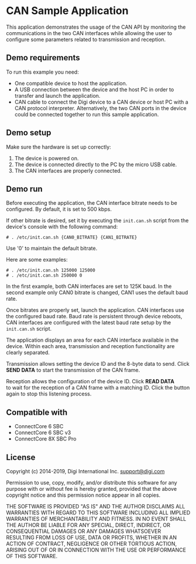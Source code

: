 CAN Sample Application
======================

This application demonstrates the usage of the CAN API by monitoring the 
communications in the two CAN interfaces while allowing the user to configure
some parameters related to transmission and reception.

Demo requirements
-----------------

To run this example you need:

* One compatible device to host the application.
* A USB connection between the device and the host PC in order to transfer and
  launch the application.
* CAN cable to connect the Digi device to a CAN device or host PC with a 
  CAN protocol interpreter. Alternatively, the two CAN ports in the device 
  could be connected together to run this sample application.

Demo setup
----------

Make sure the hardware is set up correctly:

1. The device is powered on.
2. The device is connected directly to the PC by the micro USB cable.
3. The CAN interfaces are properly connected.

Demo run
--------

Before executing the application, the CAN interface bitrate needs to be
configured. By default, it is set to 500 kbps.

If other bitrate is desired, set it by executing the `init.can.sh` script from
the device's console with the following command:

    # . /etc/init.can.sh {CAN0_BITRATE} {CAN1_BITRATE}

Use '0' to maintain the default bitrate.

Here are some examples:

    # . /etc/init.can.sh 125000 125000
    # . /etc/init.can.sh 250000 0

In the first example, both CAN interfaces are set to 125K baud. In the second
example only CAN0 bitrate is changed, CAN1 uses the default baud rate.

Once bitrates are properly set, launch the application. CAN interfaces use the
configured baud rate. Baud rate is persistent through device reboots, CAN
interfaces are configured with the latest baud rate setup by the `init.can.sh`
script.

The application displays an area for each CAN interface available in the device.
Within each area, transmission and reception functionality are clearly
separated.

Transmission allows setting the device ID and the 8-byte data to send.
Click **SEND DATA** to start the transmission of the CAN frame.

Reception allows the configuration of the device ID. Click **READ DATA**  
to wait for the reception of a CAN frame with a matching ID. Click the button 
again to stop this listening process.

Compatible with
---------------

* ConnectCore 6 SBC
* ConnectCore 6 SBC v3
* ConnectCore 8X SBC Pro

License
---------

Copyright (c) 2014-2019, Digi International Inc. <support@digi.com>

Permission to use, copy, modify, and/or distribute this software for any
purpose with or without fee is hereby granted, provided that the above
copyright notice and this permission notice appear in all copies.

THE SOFTWARE IS PROVIDED "AS IS" AND THE AUTHOR DISCLAIMS ALL WARRANTIES
WITH REGARD TO THIS SOFTWARE INCLUDING ALL IMPLIED WARRANTIES OF
MERCHANTABILITY AND FITNESS. IN NO EVENT SHALL THE AUTHOR BE LIABLE FOR
ANY SPECIAL, DIRECT, INDIRECT, OR CONSEQUENTIAL DAMAGES OR ANY DAMAGES
WHATSOEVER RESULTING FROM LOSS OF USE, DATA OR PROFITS, WHETHER IN AN
ACTION OF CONTRACT, NEGLIGENCE OR OTHER TORTIOUS ACTION, ARISING OUT OF
OR IN CONNECTION WITH THE USE OR PERFORMANCE OF THIS SOFTWARE.